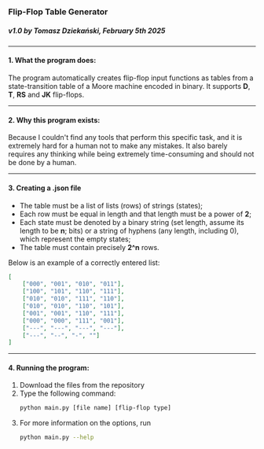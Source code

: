 ### Flip-Flop Table Generator
##### v1.0 by Tomasz Dziekański, February 5th 2025

---
#### 1. What the program does:
The program automatically creates flip-flop input functions as tables from a state-transition table of a Moore machine encoded in binary. It supports **D**, **T**, **RS** and **JK** flip-flops.

---
#### 2. Why this program exists:
Because I couldn't find any tools that perform this specific task, and it is extremely hard for a human not to make any mistakes. It also barely requires any thinking while being extremely time-consuming and should not be done by a human.

---
#### 3. Creating a .json file
- The table must be a list of lists (rows) of strings (states);
- Each row must be equal in length and that length must be a power of **2**;
- Each state must be denoted by a binary string (set length, assume its length to be **n**; bits) or a string of hyphens (any length, including 0), which represent the empty states;
- The table must contain precisely **2^n** rows.

Below is an example of a correctly entered list:
```json
[
    ["000", "001", "010", "011"],
    ["100", "101", "110", "111"],
    ["010", "010", "111", "110"],
    ["010", "010", "110", "101"],
    ["001", "001", "110", "111"],
    ["000", "000", "111", "001"],
    ["---", "---", "---", "---"],
    ["---", "--", "-", ""]
]
```
---
#### 4. Running the program:
1. Download the files from the repository
2. Type the following command:
    ```bash
    python main.py [file name] [flip-flop type]
    ```
3. For more information on the options, run
    ```bash
    python main.py --help
    ```
